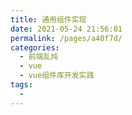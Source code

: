 ```yaml
---
title: 通用组件实现
date: 2021-05-24 21:56:01
permalink: /pages/a40f7d/
categories:
  - 前端乱炖
  - vue
  - vue组件库开发实践
tags:
  - 
---
```

